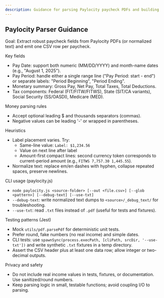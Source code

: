 ```yaml
---
description: Guidance for parsing Paylocity paycheck PDFs and building tests/CLIs
---
```


## Paylocity Parser Guidance

Goal: Extract robust paycheck fields from Paylocity PDFs (or normalized text) and emit one CSV row per paycheck.

Key fields
- Pay Date: support both numeric (MM/DD/YYYY) and month-name dates (e.g., "August 1, 2025").
- Pay Period: handle either a single range line ("Pay Period: start - end") or separate labels: "Period Beginning", "Period Ending".
- Monetary summary: Gross Pay, Net Pay, Total Taxes, Total Deductions.
- Tax components: Federal (FIT/FITW/FITWS), State (SIT/CA variants), Social Security (SS/OASDI), Medicare (MED).

Money parsing rules
- Accept optional leading $ and thousands separators (commas).
- Negative values can be leading '-' or wrapped in parentheses.

Heuristics
- Label placement varies. Try:
  - Same-line value: `Label: $1,234.56`
  - Value on next line after label
  - Amount-first compact lines: second currency token corresponds to current-period amount (e.g., `FITWS 7,757.30 1,445.55`).
- Normalize text: replace em/en dashes with hyphen, collapse repeated spaces, preserve newlines.

CLI usage (paylocity.js)
- `node paylocity.js <source-folder> [--out <file.csv>] [--glob <pattern>] [--debug-text] [--use-txt]`
- `--debug-text`: write normalized text dumps to `<source>/_debug_text/` for troubleshooting.
- `--use-txt`: read `.txt` files instead of `.pdf` (useful for tests and fixtures).

Testing patterns (Jest)
- Mock `utils/pdf.parsePdf` for deterministic unit tests.
- Prefer round, fake numbers (no real income) and simple dates.
- CLI tests: use `spawnSync(process.execPath, [cliPath, srcDir, '--use-txt'])` and write synthetic `.txt` fixtures in a temp directory.
- Assert the CSV header plus at least one data row; allow integer or two-decimal outputs.

Privacy and safety
- Do not include real income values in tests, fixtures, or documentation. Use sanitized/round numbers.
- Keep parsing logic in small, testable functions; avoid coupling I/O to parsing.


